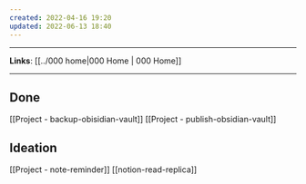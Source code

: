 ```yaml
---
created: 2022-04-16 19:20
updated: 2022-06-13 18:40
---
```

---
**Links**: [[../000 home|000 Home | 000 Home]] 

---


## Done
[[Project - backup-obisidian-vault]]
[[Project - publish-obsidian-vault]]

## Ideation
[[Project - note-reminder]]
[[notion-read-replica]]